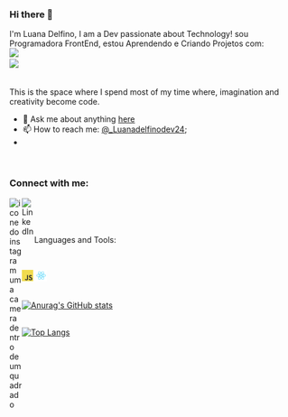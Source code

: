### Hi there 📝

 I'm Luana Delfino, I am a Dev passionate about Technology!
sou Programadora FrontEnd, estou Aprendendo e Criando Projetos com:
<br>
<img src="https://img.shields.io/badge/HTML5-E34F26?style=for-the-badge&logo=html5&logoColor=white">
<br/>
<img src="https://img.shields.io/badge/CSS3-1572B6?style=for-the-badge&logo=css3&logoColor=white">
<br/>
<br/>


This is the space where I spend most of my time where, imagination and creativity become code.

- 💬 Ask me about anything [here](https://www.linkedin.com/in/luana-delfino-08b480182/)
- 📫 How to reach me: [@_Luanadelfinodev24](https://www.instagram.com/luanadelfinodev24/?hl=pt-br);
- <br/>

<br />

### Connect with me:

<p>
<a href="https://www.instagram.com/luanadelfinodev24/?hl=pt-br">
<img align="left" alt="icone do instagram uma camera dentro de um quadrado" width="22px" src="https://cdn.jsdelivr.net/npm/simple-icons@v3/icons/instagram.svg" />
</a>
<a href="https://www.linkedin.com/in/luana-delfino-08b480182/">
<img align="left" alt="LinkedIn" width="22px" src="https://cdn.jsdelivr.net/npm/simple-icons@v3/icons/linkedin.svg" />
</a>
</p>
<br/>
<br/>


<p align="left">
 <br/>
 Languages and Tools:
 </p>
<br/>

<code><img height="20" src="https://raw.githubusercontent.com/github/explore/80688e429a7d4ef2fca1e82350fe8e3517d3494d/topics/javascript/javascript.png"></code>
<code><img height="20" src="https://raw.githubusercontent.com/github/explore/80688e429a7d4ef2fca1e82350fe8e3517d3494d/topics/react/react.png"></code>
<br/>
<br/>


[![Anurag's GitHub stats](https://github-readme-stats.vercel.app/api?username=Ludelfino24)](https://github.com/anuraghazra/github-readme-stats)
<br/>
<br />

[![Top Langs](https://github-readme-stats.vercel.app/api/top-langs/?username=Ludelfino24&layout=compact&show_icons=true&theme=buefy)](https://github.com/rodolfomori/github-readme-stats)

